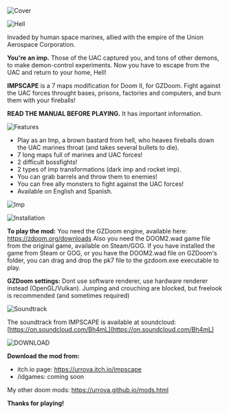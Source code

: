 ![Cover](https://github.com/Urrova/IMPSCAPE/blob/master/COVER.png?raw=true)

![Hell](https://static.doomworld.com/monthly_2024_03/image.png.40490b6c808621ea1e1a988c75af2e5b.png)

Invaded by human space marines, allied with the empire of the Union Aerospace Corporation.

**You're an imp.** Those of the UAC captured you, and tons of other demons, to make demon-control experiments. Now you have to escape from the UAC and return to your home, Hell!

**IMPSCAPE** is a 7 maps modification for Doom II, for GZDoom. Fight against the UAC forces throught bases, prisons, factories and computers, and burn them with your fireballs!

**READ THE MANUAL BEFORE PLAYING.** It has important information.

![Features](https://img.itch.zone/aW1nLzE0NTcyOTY2LnBuZw==/original/gz4UeW.png)

- Play as an Imp, a brown bastard from hell, who heaves fireballs down the UAC marines throat (and takes several bullets to die).
- 7 long maps full of marines and UAC forces!
- 2 difficult bossfights!
- 2 types of imp transformations (dark imp and rocket imp).
- You can grab barrels and throw them to enemies!
- You can free ally monsters to fight against the UAC forces!
- Available on English and Spanish.

![Imp](https://img.itch.zone/aW1nLzE0NTczNTYwLmdpZg==/original/i28pE%2B.gif)

![Installation](https://img.itch.zone/aW1nLzE0NTczMDEwLnBuZw==/original/XA6vqg.png)

**To play the mod:**
You need the GZDoom engine, available here: https://zdoom.org/downloads
Also you need the DOOM2.wad game file from the original game, available on Steam/GOG.
If you have installed the game from Steam or GOG, or you have the DOOM2.wad file on GZDoom's folder, you can drag and drop the pk7 file to the gzdoom.exe executable to play.

**GZDoom settings:**
Dont use software renderer, use hardware renderer instead (OpenGL/Vulkan).
Jumping and crouching are blocked, but freelook is recommended (and sometimes required)

![Soundtrack](https://img.itch.zone/aW1nLzE0NTczMjU0LnBuZw==/original/KkPTFv.png)

The soundtrack from IMPSCAPE is available at soundcloud: [https://on.soundcloud.com/Bh4mL](https://on.soundcloud.com/Bh4mL)

![DOWNLOAD](https://static.doomworld.com/monthly_2024_03/1635325540_descarga(2).png.34a67c4a384af6a33752981fff130482.png)

**Download the mod from:**

- itch.io page: https://urrova.itch.io/impscape
- /idgames: coming soon

My other doom mods: https://urrova.github.io/mods.html

**Thanks for playing!**